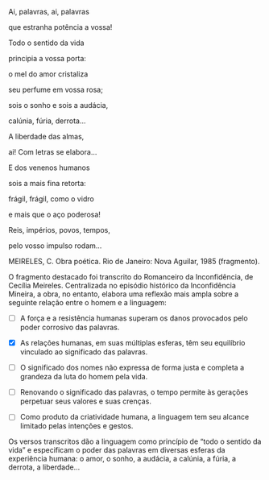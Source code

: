 

Ai, palavras, ai, palavras

que estranha potência a vossa!

Todo o sentido da vida

principia a vossa porta:

o mel do amor cristaliza

seu perfume em vossa rosa;

sois o sonho e sois a audácia,

calúnia, fúria, derrota...

A liberdade das almas,

ai! Com letras se elabora...

E dos venenos humanos

sois a mais fina retorta:

frágil, frágil, como o vidro

e mais que o aço poderosa!

Reis, impérios, povos, tempos,

pelo vosso impulso rodam...

MEIRELES, C. Obra poética. Rio de Janeiro: Nova Aguilar, 1985 (fragmento).

O fragmento destacado foi transcrito do Romanceiro da Inconfidência, de Cecília Meireles. Centralizada no episódio histórico da Inconfidência Mineira, a obra, no entanto, elabora uma reflexão mais ampla sobre a seguinte relação entre o homem e a linguagem:



- [ ] A força e a resistência humanas superam os danos provocados pelo poder corrosivo das palavras.
- [x] As relações humanas, em suas múltiplas esferas, têm seu equilíbrio vinculado ao significado das palavras.
- [ ] O significado dos nomes não expressa de forma justa e completa a grandeza da luta do homem pela vida.
- [ ] Renovando o significado das palavras, o tempo permite às gerações perpetuar seus valores e suas crenças.
- [ ] Como produto da criatividade humana, a linguagem tem seu alcance limitado pelas intenções e gestos.


Os versos transcritos dão a linguagem como princípio de “todo o sentido da vida” e especificam o poder das palavras em diversas esferas da experiência humana: o amor, o sonho, a audácia, a calúnia, a fúria, a derrota, a liberdade...

        